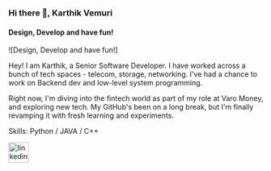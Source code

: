 ### Hi there 👋, Karthik Vemuri
#### Design, Develop and have fun!
![Design, Develop and have fun!]

Hey! I am Karthik, a Senior Software Developer. I have worked across a bunch of tech spaces - telecom, storage, networking. I've had a chance to work on Backend dev and low-level system programming. 

Right now, I'm diving into the fintech world as part of my role at Varo Money,  and exploring new tech. My GitHub's been on a long break, but I'm finally revamping it with fresh learning and experiments.

Skills: Python / JAVA / C++

[<img src='https://cdn.jsdelivr.net/npm/simple-icons@3.0.1/icons/linkedin.svg' alt='linkedin' height='40'>](https://www.linkedin.com/in/https://www.linkedin.com/saikarthikvemuri/)
